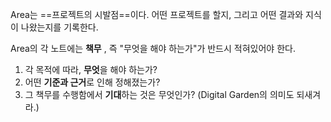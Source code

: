 Area는 ==프로젝트의 시발점==이다.
어떤 프로젝트를 할지, 그리고 어떤 결과와 지식이 나왔는지를 기록한다.

Area의 각 노트에는 **책무** , 즉 "무엇을 해야 하는가"가 반드시 적혀있어야 한다.
1. 각 목적에 따라, **무엇**을 해야 하는가?
2. 어떤 **기준과 근거**로 인해 정해졌는가?
3. 그 책무를 수행함에서 **기대**하는 것은 무엇인가?
(Digital Garden의 의미도 되새겨라.)